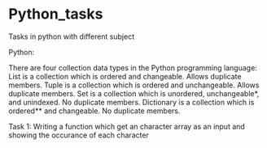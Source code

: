 # Python_tasks
Tasks in python with different subject




Python:

There are four collection data types in the Python programming language:
List is a collection which is ordered and changeable. Allows duplicate members.
Tuple is a collection which is ordered and unchangeable. Allows duplicate members.
Set is a collection which is unordered, unchangeable*, and unindexed. No duplicate members.
Dictionary is a collection which is ordered** and changeable. No duplicate members.

Task 1:
Writing a function which get an character array as an input and showing the occurance of each character 



